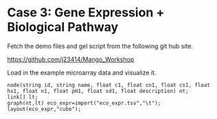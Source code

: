 # Case 3: Gene Expression + Biological Pathway


Fetch the demo files and gel script from the following git hub site.

https://github.com/j23414/Mango_Workshop

Load in the example microarray data and visualize it. 
```
node(string id, string name, float c1, float cn1, float cs1, float hs1, float n1, float pH1, float sd1, float description) nt;
link[] lt;
graph(nt,lt) eco_expr=import("eco_expr.tsv","\t");
layout(eco_expr,"cube");
```